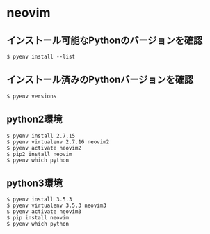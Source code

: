 # neovim

## インストール可能なPythonのバージョンを確認
```
$ pyenv install --list
```
## インストール済みのPythonバージョンを確認
```
$ pyenv versions
```

## python2環境
```
$ pyenv install 2.7.15
$ pyenv virtualenv 2.7.16 neovim2
$ pyenv activate neovim2
$ pip2 install neovim
$ pyenv which python
```
## python3環境
```
$ pyenv install 3.5.3
$ pyenv virtualenv 3.5.3 neovim3
$ pyenv activate neovim3
$ pip install neovim
$ pyenv which python
```